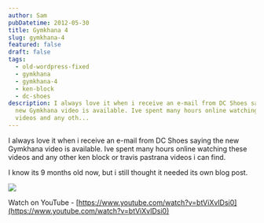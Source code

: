 ```yaml
---
author: Sam
pubDatetime: 2012-05-30
title: Gymkhana 4
slug: gymkhana-4
featured: false
draft: false
tags:
  - old-wordpress-fixed
  - gymkhana
  - gymkhana-4
  - ken-block
  - dc-shoes
description: I always love it when i receive an e-mail from DC Shoes saying the
  new Gymkhana video is available. Ive spent many hours online watching these
  videos and any oth...
---
```

I always love it when i receive an e-mail from DC Shoes saying the new Gymkhana video is available. Ive spent many hours online watching these videos and any other ken block or travis pastrana videos i can find.

I know its 9 months old now, but i still thought it needed its own blog post.

[![](/assets/2012/2012-05-30-gymkhana-4-cover.jpg)](https://www.youtube.com/watch?v=btViXvIDsi0)

Watch on YouTube - [https://www.youtube.com/watch?v=btViXvIDsi0](https://www.youtube.com/watch?v=btViXvIDsi0)